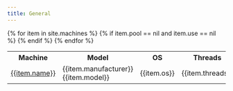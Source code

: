 ```yaml
---
title: General
---
```


<table>
<tr>
<th>Machine</th>
<th>Model</th>
<th>OS</th>
<th>Threads</th>
<th>Location</th>
<th>Notes</th>
</tr>
{% for item in site.machines %}
{% if item.pool == nil and item.use == nil %}
<tr>
<td><a href="/{{item.path | replace: "_machines", "machines" | replace: ".md", ".html"}}">{{item.name}}</a></td>
<td>{{item.manufacturer}} {{item.model}}</td>
<td>{{item.os}}</td>
<td>{{item.threads}}</td>
<td>{{item.location}}</td>
<td>{{item.notes}}</td>
</tr>
{% endif %}
{% endfor %}
</table>

